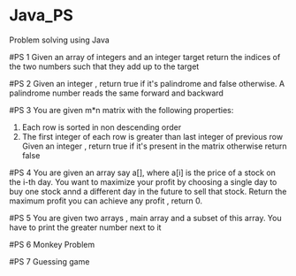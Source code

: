 # Java_PS
Problem solving using Java

#PS 1
Given an array of integers and an integer target return the indices of the two numbers such that they add up to the target

#PS 2
Given an integer , return true if it's palindrome and false otherwise. A palindrome number reads the same forward and backward

#PS 3
You are given m*n matrix with the following properties:
1. Each row is sorted in non descending order
2. The first integer of each row is greater than last integer of previous row
Given an integer , return true if it's present in the matrix otherwise return false

#PS 4
You are given an array say a[], where a[i] is the price of a stock on the i-th day. You want to maximize your profit by choosing a single day to buy one stock annd a different day in the future to sell that stock. Return the maximum profit you can achieve any profit , return 0.

#PS 5
You are given two arrays , main array and a subset of this array. You have to print the greater number next to it

#PS 6
Monkey Problem

#PS 7
Guessing game
